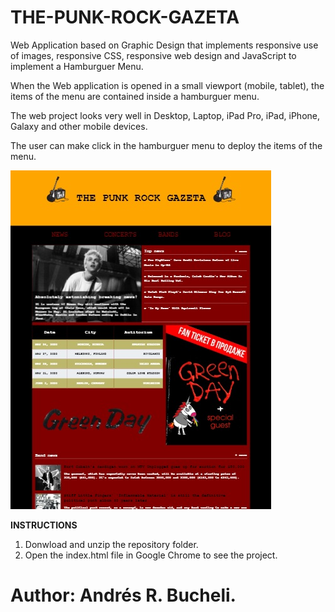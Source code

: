 # THE-PUNK-ROCK-GAZETA

Web Application based on Graphic Design that implements responsive use of images, responsive CSS, responsive web design and JavaScript 
to implement a Hamburguer Menu.

When the Web application is opened in a small viewport (mobile, tablet), the items of the menu are contained inside a hamburguer menu.

The web project looks very well in Desktop, Laptop, iPad Pro, iPad, iPhone, Galaxy and other mobile devices.

The user can make click in the hamburguer menu to deploy the items of the menu.

![PUNKROCK](https://raw.githubusercontent.com/ARBUCHELI/THE-PUNK-ROCK-GAZETA/master/punkrockjpg.jpg)

<strong>INSTRUCTIONS</strong>

1) Donwload and unzip the repository folder.
2) Open the index.html file in Google Chrome to see the project.

# Author: Andrés R. Bucheli.
